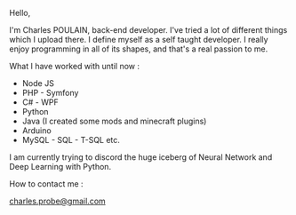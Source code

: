 Hello,

I'm Charles POULAIN, back-end developer. I've tried a lot of different things which I upload there. I define myself as a self taught developer. I really enjoy programming in all of its shapes, and that's a real passion to me.

What I have worked with until now  :

- Node JS
- PHP - Symfony
- C# - WPF
- Python
- Java (I created some mods and minecraft plugins)
- Arduino
- MySQL - SQL - T-SQL etc.

I am currently trying to discord the huge iceberg of Neural Network and Deep Learning with Python.

How to contact me :

charles.probe@gmail.com
